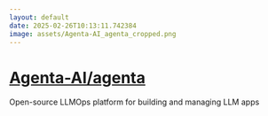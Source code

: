 ```yaml
---
layout: default
date: 2025-02-26T10:13:11.742384
image: assets/Agenta-AI_agenta_cropped.png
---
```


# [Agenta-AI/agenta](https://github.com/Agenta-AI/agenta)

Open-source LLMOps platform for building and managing LLM apps
